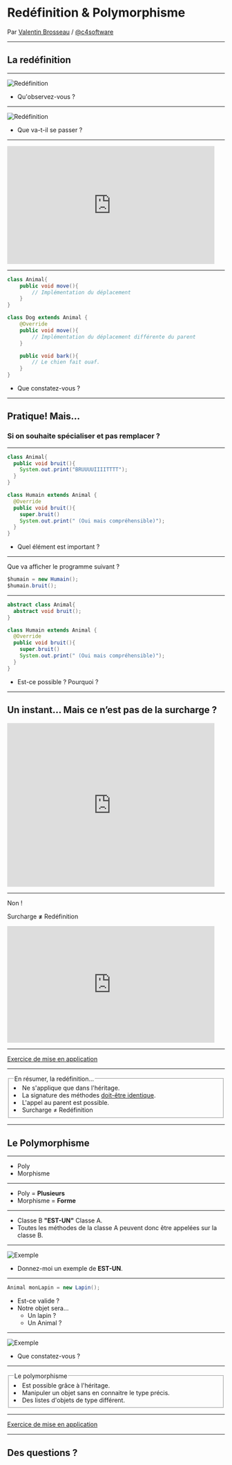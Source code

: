 # Redéfinition & Polymorphisme

Par [Valentin Brosseau](https://github.com/c4software) / [@c4software](http://twitter.com/c4software)

---

## La redéfinition

---

![Redéfinition](./res/overriding_concept_1.jpg)

- Qu'observez-vous ?

---

![Redéfinition](./res/overriding_concept_2.png)

- Que va-t-il se passer ?

---

<iframe src="https://giphy.com/embed/f3GoWhH08FxtUeeu0B" width="480" height="273" frameBorder="0" class="giphy-embed" allowFullScreen></iframe>

---

```java
class Animal{
    public void move(){
        // Implémentation du déplacement
    }
}

class Dog extends Animal {
    @Override
    public void move(){
        // Implémentation du déplacement différente du parent
    }

    public void bark(){
        // Le chien fait ouaf.
    }
}
```

- Que constatez-vous ?

---

## Pratique! Mais…

### Si on souhaite spécialiser et pas remplacer ?

---

```java
class Animal{
  public void bruit(){
    System.out.print("BRUUUUIIIITTTT");
  }
}

class Humain extends Animal {
  @Override
  public void bruit(){
    super.bruit()
    System.out.print(" (Oui mais compréhensible)");
  }
}
```

- Quel élément est important ?

---

Que va afficher le programme suivant ?

```java
$humain = new Humain();
$humain.bruit();
```

---

```java
abstract class Animal{
  abstract void bruit();
}

class Humain extends Animal {
  @Override
  public void bruit(){
    super.bruit()
    System.out.print(" (Oui mais compréhensible)");
  }
}
```

- Est-ce possible ? Pourquoi ?

---

## Un instant… Mais ce n’est pas de la surcharge ?

<iframe src="https://giphy.com/embed/Y8hzdgPnZ6Hwk" width="480" height="379" frameBorder="0" class="giphy-embed" allowFullScreen></iframe>

---

Non !

Surcharge **≠** Redéfinition

<iframe src="https://giphy.com/embed/WrgAGkGrh0MD1Z2gkO" width="480" height="270" frameBorder="0" class="giphy-embed" allowFullScreen></iframe>

---

[Exercice de mise en application](https://cours.brosseau.ovh/cours/exercices/poo/redefinition.html)

---

<fieldset>
  <legend>En résumer, la redéfinition…</legend>
    <li>Ne s'applique que dans l'héritage.</li>
    <li>La signature des méthodes <u>doit-être identique</u>.</li>
    <li>L'appel au parent est possible.</li>
    <li>Surcharge ≠ Redéfinition</li>
</fieldset>

---

## Le Polymorphisme

---

- Poly
- Morphisme

---

- Poly = **Plusieurs**
- Morphisme = **Forme**

---

- Classe B **"EST-UN"** Classe A.
- Toutes les méthodes de la classe A peuvent donc être appelées sur la classe B.

---

![Exemple](./res/animal_lapin.png)

- Donnez-moi un exemple de **EST-UN**.

---

```java
Animal monLapin = new Lapin();
```

- Est-ce valide ?
- Notre objet sera…
  - Un lapin ?
  - Un Animal ?

---

![Exemple](./res/polymorphisme-exemple.png)

- Que constatez-vous ?

---

<fieldset>
  <legend>Le polymorphisme</legend>
    <li>Est possible grâce à l'héritage.</li>
    <li>Manipuler un objet sans en connaitre le type précis.</li>
    <li>Des listes d'objets de type différent.</li>
</fieldset>

---

[Exercice de mise en application](https://cours.brosseau.ovh/cours/exercices/poo/polymorphisme.html)

---

## Des questions ?
